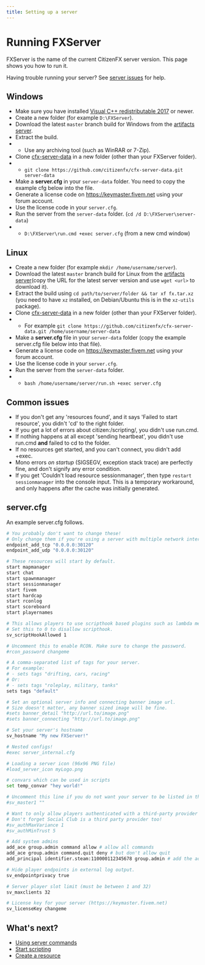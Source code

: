 ```yaml
---
title: Setting up a server
---
```


Running FXServer
================

FXServer is the name of the current CitizenFX server version. This page shows
you how to run it.

Having trouble running your server? See [server issues][server-issues] for help.

Windows
-------

- Make sure you have installed [Visual C++ redistributable 2017][vcredist] or newer.
- Create a new folder (for example `D:\FXServer`).
- Download the latest `master` branch build for Windows from the [artifacts server][windows-artifacts].
- Extract the build.
- * Use any archiving tool (such as WinRAR or 7-Zip).
- Clone [cfx-server-data][server-data] in a new folder (other than your FXServer folder).
- * `git clone https://github.com/citizenfx/cfx-server-data.git server-data`
- Make a **server.cfg** in your `server-data` folder. You need to copy the example cfg below into the file.
- Generate a license code on <https://keymaster.fivem.net> using your forum account.
- Use the license code in your `server.cfg`.
- Run the server from the `server-data` folder. (`cd /d D:\FXServer\server-data`)
- * `D:\FXServer\run.cmd +exec server.cfg` (from a new cmd window)

Linux
-----
- Create a new folder (for example `mkdir /home/username/server`).
- Download the latest `master` branch build for Linux from the [artifacts server][linux-artifacts](copy the URL for the latest server version and use `wget <url>` to download it).
- Extract the build using `cd path/to/server/folder && tar xf fx.tar.xz` (you need to have `xz` installed, on Debian/Ubuntu this is in the `xz-utils` package).
- Clone [cfx-server-data][server-data] in a new folder (other than your FXServer folder).
- * For example `git clone https://github.com/citizenfx/cfx-server-data.git /home/username/server-data`
- Make a **server.cfg** file in your `server-data` folder (copy the example server.cfg file below into that file).
- Generate a license code on <https://keymaster.fivem.net> using your forum account.
- Use the license code in your `server.cfg`.
- Run the server from the `server-data` folder.
- * `bash /home/username/server/run.sh +exec server.cfg`

Common issues
---------------

- If you don't get any 'resources found', and it says 'Failed to start resource', you didn't 'cd' to the right folder.
- If you get a lot of errors about citizen:/scripting/, you didn't use run.cmd.
- If nothing happens at all except 'sending heartbeat', you didn't use run.cmd **and** failed to cd to the folder.
- If no resources get started, and you can't connect, you didn't add +exec.
- Mono errors _on startup_ (SIGSEGV, exception stack trace) are perfectly fine, and don't signify any error condition.
- If you get 'Couldn't load resource sessionmanager', then type `restart sessionmanager` into the console input. This is a temporary workaround, and only happens after the cache was initially generated.

server.cfg
----------

An example server.cfg follows.

```sh
# You probably don't want to change these!
# Only change them if you're using a server with multiple network interfaces.
endpoint_add_tcp "0.0.0.0:30120"
endpoint_add_udp "0.0.0.0:30120"

# These resources will start by default.
start mapmanager
start chat
start spawnmanager
start sessionmanager
start fivem
start hardcap
start rconlog
start scoreboard
start playernames

# This allows players to use scripthook based plugins such as lambda menu.
# Set this to 0 to disallow scripthook.
sv_scriptHookAllowed 1

# Uncomment this to enable RCON. Make sure to change the password.
#rcon_password changeme

# A comma-separated list of tags for your server.
# For example:
# - sets tags "drifting, cars, racing"
# Or:
# - sets tags "roleplay, military, tanks"
sets tags "default"

# Set an optional server info and connecting banner image url.
# Size doesn't matter, any banner sized image will be fine.
#sets banner_detail "http://url.to/image.png"
#sets banner_connecting "http://url.to/image.png"

# Set your server's hostname
sv_hostname "My new FXServer!"

# Nested configs!
#exec server_internal.cfg

# Loading a server icon (96x96 PNG file)
#load_server_icon myLogo.png

# convars which can be used in scripts
set temp_convar "hey world!"

# Uncomment this line if you do not want your server to be listed in the server browser.
#sv_master1 ""

# Want to only allow players authenticated with a third-party provider like Steam?
# Don't forget Social Club is a third party provider too!
#sv_authMaxVariance 1
#sv_authMinTrust 5

# Add system admins
add_ace group.admin command allow # allow all commands
add_ace group.admin command.quit deny # but don't allow quit
add_principal identifier.steam:110000112345678 group.admin # add the admin to the group

# Hide player endpoints in external log output.
sv_endpointprivacy true

# Server player slot limit (must be between 1 and 32)
sv_maxclients 32

# License key for your server (https://keymaster.fivem.net)
sv_licenseKey changeme
```

What's next?
------------

- [Using server commands][server-commands]
- [Start scripting][scripting-introduction]
- [Create a resource][creating-resources]

[windows-artifacts]: https://runtime.fivem.net/artifacts/fivem/build_server_windows/master/
[linux-artifacts]: https://runtime.fivem.net/artifacts/fivem/build_proot_linux/master/
[server-data]: https://github.com/citizenfx/cfx-server-data

[vcredist]: https://go.microsoft.com/fwlink/?LinkId=746572
[winrar]: https://www.rarlab.com/download.htm
[7zip]: https://www.7-zip.org/download.html

[server-issues]: /support/server-issues
[server-commands]: /server-administration/server-commands
[scripting-introduction]: /getting-started/scripting-introduction
[creating-resources]: /getting-started/creating-resources
